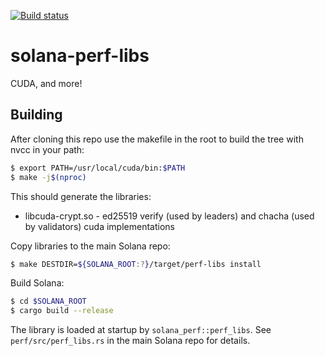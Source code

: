 [![Build status](https://badge.buildkite.com/dcc97a44f655a7473ff0f836a2cf154dff016a66db8e4f7405.svg?branch=master)](https://buildkite.com/solana-labs/wool)

# solana-perf-libs
CUDA, and more!

## Building
After cloning this repo use the makefile in the root to build the tree
with nvcc in your path:

```bash
$ export PATH=/usr/local/cuda/bin:$PATH
$ make -j$(nproc)
```

This should generate the libraries:
* libcuda-crypt.so - ed25519 verify (used by leaders) and chacha (used by validators) cuda implementations

Copy libraries to the main Solana repo:
```bash
$ make DESTDIR=${SOLANA_ROOT:?}/target/perf-libs install
```

Build Solana:
```bash
$ cd $SOLANA_ROOT
$ cargo build --release
```

The library is loaded at startup by `solana_perf::perf_libs`.
See `perf/src/perf_libs.rs` in the main Solana repo for details.
